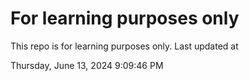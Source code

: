 # For learning purposes only
This repo is for learning purposes only.
Last updated at

Thursday, June 13, 2024 9:09:46 PM

